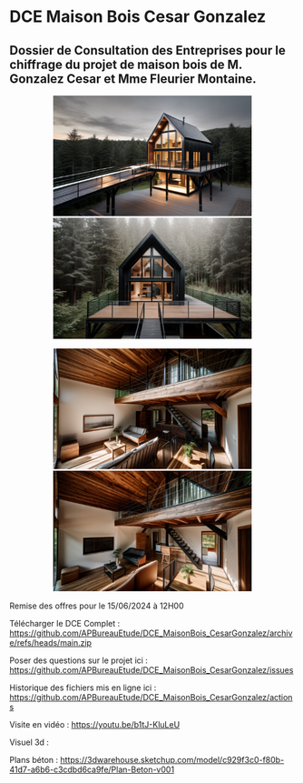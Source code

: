 # DCE Maison Bois Cesar Gonzalez
## Dossier de Consultation des Entreprises pour le chiffrage du projet de maison bois de M. Gonzalez Cesar et Mme Fleurier Montaine.

<p align="center">
  <img src="https://github.com/APBureauEtude/DCE_MaisonBois_CesarGonzalez/blob/main/Visuel/Projet%20v1.03%20%2020240511%2017h07m07s.png" width="350" title="hover text">
  <img src="https://github.com/APBureauEtude/DCE_MaisonBois_CesarGonzalez/blob/main/Visuel/Projet%20v1.03%20%2020240511%2017h18m26s.png" width="350" title="hover text">
</p>

<p align="center">
  <img src="https://github.com/APBureauEtude/DCE_MaisonBois_CesarGonzalez/blob/main/Visuel/Projet%20v1.03%20%2020240511%2017h11m39s.png" width="350" title="hover text">
  <img src="https://github.com/APBureauEtude/DCE_MaisonBois_CesarGonzalez/blob/main/Visuel/Projet%20v1.03%20%2020240511%2017h11m46s.png" width="350" title="hover text">
</p>

Remise des offres pour le 15/06/2024 à 12H00

Télécharger le DCE Complet : 
https://github.com/APBureauEtude/DCE_MaisonBois_CesarGonzalez/archive/refs/heads/main.zip


Poser des questions sur le projet ici : 
https://github.com/APBureauEtude/DCE_MaisonBois_CesarGonzalez/issues

Historique des fichiers mis en ligne ici :
https://github.com/APBureauEtude/DCE_MaisonBois_CesarGonzalez/actions

Visite en vidéo : 
https://youtu.be/b1tJ-KluLeU

Visuel 3d :

Plans béton : https://3dwarehouse.sketchup.com/model/c929f3c0-f80b-41d7-a6b6-c3cdbd6ca9fe/Plan-Beton-v001
